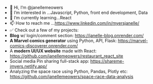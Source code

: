 - 👋 Hi, I’m @janellemeowers
- 👀 I’m interested in ...Javascript, Python, front end development, Data 
- 🌱 I’m currently learning...React
- 📫 How to reach me ...https://www.linkedin.com/in/myersjanelle/
- ✅ Check out a few of my projects:
- **Blog** w/ login/comment section: https://janelle-blog.onrender.com/ 
- **A Marvel comics generator** using Python, API, Flask: https://marvel-comics-discoverer.onrender.com/
- A **modern UI/UX website** made with React: https://github.com/janellemeowers/restaurant_react_site
- Social media Pin sharing full-stack app: https://shareme-jmyers.netlify.app/
- Analyzing the space race using Python, Pandas, Plotly etc: https://github.com/janellemeowers/space-race-data-analysis

<!---
janellemeowers/janellemeowers is a ✨ special ✨ repository because its `README.md` (this file) appears on your GitHub profile.
You can click the Preview link to take a look at your changes.
--->
